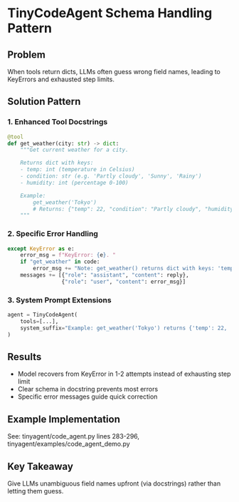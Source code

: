 # TinyCodeAgent Schema Handling Pattern

## Problem
When tools return dicts, LLMs often guess wrong field names, leading to KeyErrors and exhausted step limits.

## Solution Pattern

### 1. Enhanced Tool Docstrings
```python
@tool
def get_weather(city: str) -> dict:
    """Get current weather for a city.

    Returns dict with keys:
    - temp: int (temperature in Celsius)
    - condition: str (e.g. 'Partly cloudy', 'Sunny', 'Rainy')
    - humidity: int (percentage 0-100)

    Example:
        get_weather('Tokyo')
        # Returns: {"temp": 22, "condition": "Partly cloudy", "humidity": 65}
    """
```

### 2. Specific Error Handling
```python
except KeyError as e:
    error_msg = f"KeyError: {e}. "
    if "get_weather" in code:
        error_msg += "Note: get_weather() returns dict with keys: 'temp', 'condition', 'humidity'"
    messages += [{"role": "assistant", "content": reply},
                 {"role": "user", "content": error_msg}]
```

### 3. System Prompt Extensions
```python
agent = TinyCodeAgent(
    tools=[...],
    system_suffix="Example: get_weather('Tokyo') returns {'temp': 22, ...}"
)
```

## Results
- Model recovers from KeyError in 1-2 attempts instead of exhausting step limit
- Clear schema in docstring prevents most errors
- Specific error messages guide quick correction

## Example Implementation
See: tinyagent/code_agent.py lines 283-296, tinyagent/examples/code_agent_demo.py

## Key Takeaway
Give LLMs unambiguous field names upfront (via docstrings) rather than letting them guess.
